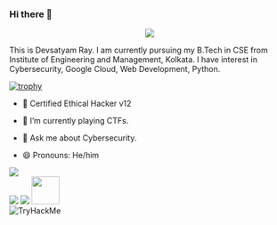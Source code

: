 ### Hi there 👋
<p align="center"><img src="https://media.tenor.com/gTg8ZSZMR6YAAAAC/scaler-create-impact.gif"></img></p>
<p font-family:"Ubuntu, sans-serif">
This is Devsatyam Ray. I am currently pursuing my B.Tech in CSE from Institute of Engineering and Management, Kolkata. I have interest in Cybersecurity, Google Cloud, Web Development, Python.

[![trophy](https://github-profile-trophy.vercel.app/?username=devsatyamr)](https://github.com/ryo-ma/github-profile-trophy)

- 🔭 Certified Ethical Hacker v12
- 🌱 I’m currently playing CTFs.

- 💬 Ask me about Cybersecurity.

- 😄 Pronouns: He/him
</p>

![](https://komarev.com/ghpvc/?username=devsatyamr)
<br>
![](https://raw.githubusercontent.com/devsatyamr/github-stats/master/generated/overview.svg#gh-dark-mode-only)
![](https://raw.githubusercontent.com/devsatyamr/github-stats/master/generated/overview.svg#gh-light-mode-only)
<a href="https://www.instagram.com/devsatyamr/">
  <img height="50" src="https://user-images.githubusercontent.com/46517096/166974368-9798f39f-1f46-499c-b14e-81f0a3f83a06.png"/>
</a>
<br>
<img src="https://tryhackme-badges.s3.amazonaws.com/evilCorpse.png" alt="TryHackMe">
</p>
